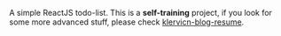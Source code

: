 A simple ReactJS todo-list.
This is a **self-training** project, if you look for some more advanced stuff, please check [klervicn-blog-resume](https://github.com/klervicn/klervicn-blog-resume).
